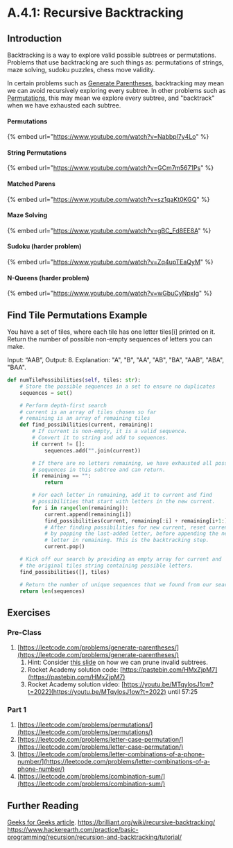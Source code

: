 # A.4.1: Recursive Backtracking

## Introduction

Backtracking is a way to explore valid possible subtrees or permutations. Problems that use backtracking are such things as: permutations of strings, maze solving, sudoku puzzles, chess move validity.

In certain problems such as [Generate Parentheses](https://leetcode.com/problems/generate-parentheses/), backtracking may mean we can avoid recursively exploring every subtree. In other problems such as [Permutations](https://leetcode.com/problems/permutations/), this may mean we explore every subtree, and "backtrack" when we have exhausted each subtree.

#### Permutations

{% embed url="https://www.youtube.com/watch?v=Nabbpl7y4Lo" %}

#### String Permutations

{% embed url="https://www.youtube.com/watch?v=GCm7m5671Ps" %}

#### Matched Parens

{% embed url="https://www.youtube.com/watch?v=sz1qaKt0KGQ" %}

#### Maze Solving

{% embed url="https://www.youtube.com/watch?v=gBC_Fd8EE8A" %}

#### Sudoku (harder problem)

{% embed url="https://www.youtube.com/watch?v=Zq4upTEaQyM" %}

#### N-Queens (harder problem)

{% embed url="https://www.youtube.com/watch?v=wGbuCyNpxIg" %}

## Find Tile Permutations Example

You have a set of tiles, where each tile has one letter tiles\[i] printed on it. Return the number of possible non-empty sequences of letters you can make.

Input: “AAB”, Output: 8. Explanation: "A", "B", "AA", "AB", "BA", "AAB", "ABA", "BAA".

```python
def numTilePossibilities(self, tiles: str):
    # Store the possible sequences in a set to ensure no duplicates
    sequences = set()

    # Perform depth-first search
    # current is an array of tiles chosen so far
    # remaining is an array of remaining tiles
    def find_possibilities(current, remaining):
        # If current is non-empty, it is a valid sequence.
        # Convert it to string and add to sequences.
        if current != []:
            sequences.add("".join(current))

        # If there are no letters remaining, we have exhausted all possible
        # sequences in this subtree and can return.
        if remaining == "":
            return

        # For each letter in remaining, add it to current and find
        # possibilities that start with letters in the new current.
        for i in range(len(remaining)):
            current.append(remaining[i])
            find_possibilities(current, remaining[:i] + remaining[i+1:])
            # After finding possibilities for new current, reset current
            # by popping the last-added letter, before appending the next
            # letter in remaining. This is the backtracking step.
            current.pop()

    # Kick off our search by providing an empty array for current and
    # the original tiles string containing possible letters.
    find_possibilities([], tiles)

    # Return the number of unique sequences that we found from our search.
    return len(sequences)
```

## Exercises

### Pre-Class

1. [https://leetcode.com/problems/generate-parentheses/](https://leetcode.com/problems/generate-parentheses/)
   1. Hint: Consider [this slide](https://docs.google.com/presentation/d/1rpY5NnOvN7MKVLSI5NoU7LYySGVNRTC9Yptl9mtaXRY/edit#slide=id.g81c439b50b\_0\_93) on how we can prune invalid subtrees.
   2. Rocket Academy solution code: [https://pastebin.com/HMxZjpM7](https://pastebin.com/HMxZjpM7)
   3. Rocket Academy solution video: [https://youtu.be/MTqylosJ1ow?t=2022](https://youtu.be/MTqylosJ1ow?t=2022) until 57:25

### Part 1

1. [https://leetcode.com/problems/permutations/](https://leetcode.com/problems/permutations/)
2. [https://leetcode.com/problems/letter-case-permutation/](https://leetcode.com/problems/letter-case-permutation/)
3. [https://leetcode.com/problems/letter-combinations-of-a-phone-number/](https://leetcode.com/problems/letter-combinations-of-a-phone-number/)
4. [https://leetcode.com/problems/combination-sum/](https://leetcode.com/problems/combination-sum/)

## Further Reading

[Geeks for Geeks article](https://www.geeksforgeeks.org/backtracking-introduction/). https://brilliant.org/wiki/recursive-backtracking/ https://www.hackerearth.com/practice/basic-programming/recursion/recursion-and-backtracking/tutorial/
